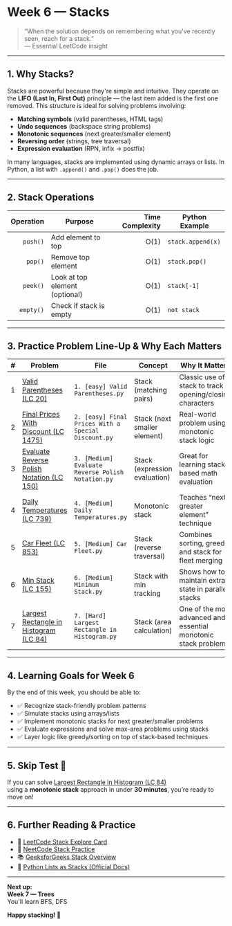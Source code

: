 # Week 6 — Stacks

> “When the solution depends on remembering what you've recently seen, reach for a stack.”  
> — Essential LeetCode insight

---

## 1. Why Stacks?

Stacks are powerful because they're simple and intuitive. They operate on the **LIFO (Last In, First Out)** principle — the last item added is the first one removed. This structure is ideal for solving problems involving:

- **Matching symbols** (valid parentheses, HTML tags)
- **Undo sequences** (backspace string problems)
- **Monotonic sequences** (next greater/smaller element)
- **Reversing order** (strings, tree traversal)
- **Expression evaluation** (RPN, infix → postfix)

In many languages, stacks are implemented using dynamic arrays or lists. In Python, a list with `.append()` and `.pop()` does the job.

---

## 2. Stack Operations

| Operation | Purpose                      | Time Complexity | Python Example       |
|----------:|------------------------------|----------------:|----------------------|
| `push()`  | Add element to top           | O(1)            | `stack.append(x)`    |
| `pop()`   | Remove top element           | O(1)            | `stack.pop()`        |
| `peek()`  | Look at top element (optional) | O(1)            | `stack[-1]`          |
| `empty()` | Check if stack is empty      | O(1)            | `not stack`          |

---

## 3. Practice Problem Line-Up & Why Each Matters

| # | Problem | File | Concept | Why It Matters |
|---|---------|------|---------|----------------|
| 1 | [Valid Parentheses (LC 20)](https://leetcode.com/problems/valid-parentheses/) | `1. [easy] Valid Parentheses.py` | Stack (matching pairs) | Classic use of stack to track opening/closing characters |
| 2 | [Final Prices With Discount (LC 1475)](https://leetcode.com/problems/final-prices-with-a-special-discount-in-a-shop/) | `2. [easy] Final Prices With a Special Discount.py` | Stack (next smaller element) | Real-world problem using monotonic stack logic |
| 3 | [Evaluate Reverse Polish Notation (LC 150)](https://leetcode.com/problems/evaluate-reverse-polish-notation/) | `3. [Medium] Evaluate Reverse Polish Notation.py` | Stack (expression evaluation) | Great for learning stack-based math evaluation |
| 4 | [Daily Temperatures (LC 739)](https://leetcode.com/problems/daily-temperatures/) | `4. [Medium] Daily Temperatures.py` | Monotonic stack | Teaches “next greater element” technique |
| 5 | [Car Fleet (LC 853)](https://leetcode.com/problems/car-fleet/) | `5. [Medium] Car Fleet.py` | Stack (reverse traversal) | Combines sorting, greedy, and stack for fleet merging |
| 6 | [Min Stack (LC 155)](https://leetcode.com/problems/min-stack/) | `6. [Medium] Minimum Stack.py` | Stack with min tracking | Shows how to maintain extra state in parallel stacks |
| 7 | [Largest Rectangle in Histogram (LC 84)](https://leetcode.com/problems/largest-rectangle-in-histogram/) | `7. [Hard] Largest Rectangle in Histogram.py` | Stack (area calculation) | One of the most advanced and essential monotonic stack problems |

---

## 4. Learning Goals for Week 6

By the end of this week, you should be able to:

- ✅ Recognize stack-friendly problem patterns  
- ✅ Simulate stacks using arrays/lists  
- ✅ Implement monotonic stacks for next greater/smaller problems  
- ✅ Evaluate expressions and solve max-area problems using stacks  
- ✅ Layer logic like greedy/sorting on top of stack-based techniques

---

## 5. Skip Test 🚦

If you can solve [Largest Rectangle in Histogram (LC 84)](https://leetcode.com/problems/largest-rectangle-in-histogram/)  
using a **monotonic stack** approach in under **30 minutes**, you’re ready to move on!

---

## 6. Further Reading & Practice

- 📘 [LeetCode Stack Explore Card](https://leetcode.com/explore/learn/card/queue-stack/)
- 🎯 [NeetCode Stack Practice](https://neetcode.io/practice)
- 📚 [GeeksforGeeks Stack Overview](https://www.geeksforgeeks.org/stack-data-structure/)
- 🐍 [Python Lists as Stacks (Official Docs)](https://docs.python.org/3/tutorial/datastructures.html#using-lists-as-stacks)

---

**Next up:**  
**Week 7 — Trees**  
You'll learn BFS, DFS

**Happy stacking! 🥞**
